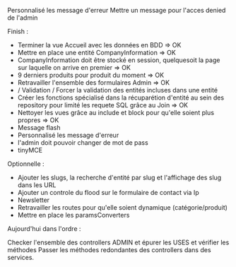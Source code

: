 Personnalisé les message d'erreur
Mettre un message pour l'acces denied de l'admin

Finish : 
- Terminer la vue Accueil avec les données en BDD => OK
- Mettre en place une entité CompanyInformation => OK
- CompanyInformation doit être stocké en session, quelquesoit la page sur laquelle on arrive en premier => OK
- 9 derniers produits pour produit du moment => OK
- Retravailler l'ensemble des formulaires Admin  => OK
- / Validation / Forcer la validation des entités incluses dans une entité
- Créer les fonctions spécialisé dans la récuparétion d'entité au sein des repository pour limité les requete SQL grâce au Join => OK
- Nettoyer les vues grâce au include et block pour qu'elle soient plus propres => OK
- Message flash
- Personnalisé les message d'erreur
- l'admin doit pouvoir changer de mot de pass
- tinyMCE

Optionnelle : 
- Ajouter les slugs, la recherche d'entité par slug et l'affichage des slug dans les URL
- Ajouter un controle du flood sur le formulaire de contact via Ip
- Newsletter
- Retravailler les routes pour qu'elle soient dynamique (catégorie/produit)
- Mettre en place les paramsConverters

Aujourd'hui dans l'ordre :

Checker l'ensemble des controllers ADMIN et épurer les USES et vérifier les méthodes
Passer les méthodes redondantes des controllers dans des services.
